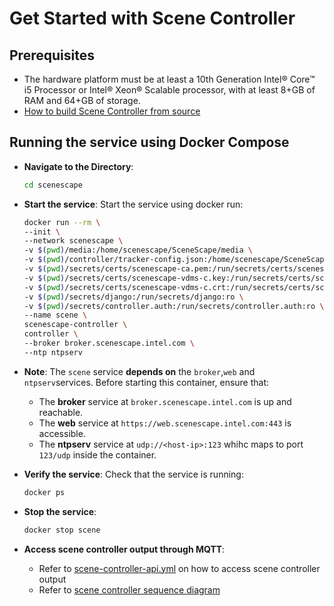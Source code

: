 # Get Started with Scene Controller

## Prerequisites

- The hardware platform must be at least a 10th Generation Intel® Core™ i5 Processor or Intel® Xeon® Scalable processor, with at least 8+GB of RAM and 64+GB of storage.
- [How to build Scene Controller from source](How-to-build-source.md)

## Running the service using Docker Compose

- **Navigate to the Directory**:

   ```bash
   cd scenescape
   ```

- **Start the service**:
   Start the service using docker run:

   ```bash
   docker run --rm \
  --init \
  --network scenescape \
  -v $(pwd)/media:/home/scenescape/SceneScape/media \
  -v $(pwd)/controller/tracker-config.json:/home/scenescape/SceneScape/tracker-config.json \
  -v $(pwd)/secrets/certs/scenescape-ca.pem:/run/secrets/certs/scenescape-ca.pem:ro \
  -v $(pwd)/secrets/certs/scenescape-vdms-c.key:/run/secrets/certs/scenescape-vdms-c.key:ro \
  -v $(pwd)/secrets/certs/scenescape-vdms-c.crt:/run/secrets/certs/scenescape-vdms-c.crt:ro \
  -v $(pwd)/secrets/django:/run/secrets/django:ro \
  -v $(pwd)/secrets/controller.auth:/run/secrets/controller.auth:ro \
  --name scene \
  scenescape-controller \
  controller \
  --broker broker.scenescape.intel.com \
  --ntp ntpserv
   ```

- **Note**:
   The `scene` service **depends on** the `broker`,`web` and `ntpserv`services.
   Before starting this container, ensure that:
   - The **broker** service at `broker.scenescape.intel.com` is up and reachable.
   - The **web** service at `https://web.scenescape.intel.com:443` is accessible.
   - The **ntpserv** service at `udp://<host-ip>:123` whihc maps to port `123/udp` inside the container.

- **Verify the service**:
   Check that the service is running:

   ```bash
   docker ps
   ```

- **Stop the service**:

   ```bash
   docker stop scene
   ```

- **Access scene controller output through MQTT**:
   - Refer to [scene-controller-api.yml](https://github.com/open-edge-platform/scenescape/blob/main/controller/docs/user-guide/api-docs/scene-controller-api.yml) on how to access scene controller output
   - Refer to [scene controller sequence diagram](https://github.com/open-edge-platform/scenescape/blob/main/controller/docs/user-guide/overview.md#sequence-diagram-scene-controller-workflow)
